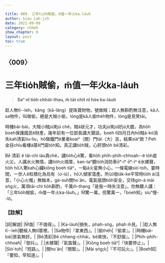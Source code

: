 ```yaml
---

title: 009. 三年tio̍h賊偷，m̄值一年火ka-la̍uh
author: Siau Lah-jih
date: 2021-09-09
category: chheh
show_chapter: 0
layout: post
toc: true
---
```

  


## 〈009〉
# 三年tio̍h賊偷，m̄值一年火ka-la̍uh
>**Saⁿ nî tio̍h chha̍t-thau, m̄ ta̍t chi̍t nî hóe ka-la̍uh**


趁人無tī--leh，kâng（kā-lâng）提珠寶財物，號做賊；趁人無斟酌無注意，kā人sa物件，叫做偷，總是大賊小偷，lóng是kā人偷the̍h物件，lóng是見笑tāi。

時機bái-bái，大賊小賊jú來jú chē，賊á狀元才，功夫jú來jú好jú大膽，為tio̍h boeh保護國民ê財產，幾年前有一位部長講大聲話，boeh tī四月日內hō͘賊á-kó͘消失kah清氣liu-liu，hō͘做鐵門ê業者koaiⁿ（關）門tāi（大）吉，結果siáⁿ款？Peh金目chiu看樓á厝ê門窗to̍h知。真正講tio̍h賊，心肝頭to̍h bē清彩。

Bē 清彩 ê tāi-chì iáu真chē，講tio̍h心ē驚，看tio̍h phi̍h-phi̍h-chhoah--ê to̍h是火災，人講水火無情，講tio̍h火燒厝，kan-taⁿ聽tio̍h消防車ō͘ⁿ-iⁿ ō͘ⁿ-iⁿ ê水螺聲，tio̍h hō͘人驚kah心臟kiōng boeh tiāⁿ，一點á火星無小心，一條電線siò͘-to͘h，霎時間，一世人ê粒積化為烏有（o͘-iú），hō͘人傾家蕩產。所以咱ta̍k-ke平常時tio̍h ài注意，「小心火燭」無蝕本，gà-suh關ho͘ ân，電氣插頭tio̍h安全，交待gín-á mài sńg火，萬項tāi-chì tio̍h斟酌，千萬m̄-thang「是我一時失注意」，你無聽人講：「三年tio̍h賊偷，m̄值一年火ka-la̍uh。」M̄驚一萬，但驚萬一，「boeh知」siuⁿ慢--lò͘。





### 【註解】

|詞|解說|
|M̄值|『不值得』。|
|Ka-la̍uh|損失，phah-sńg，phah m̄見。|
|趁人無tī--leh|聽候人無tī厝裡。|
|Sa物件|『拿東西』。|
|偷the̍h|『偷拿』。|
|時機bái-bái|景氣無好。|
|Bē清彩|Bē chheng-chhái，bē爽快，『不舒服』。|
|Phi̍h-phi̍h-chhoah|『發抖』。|
|水螺聲|『氣笛聲』。|
|Kiōng boeh tiāⁿ|『快要停止』。|
|Siò͘-to͘h|『短路』。|
|關ho͘ ân|『關緊』。|
|Mài sńg火|『不可玩火』。|
|Boeh知|『要知，早知道』。|
